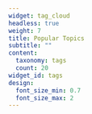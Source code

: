 ```yaml
---
widget: tag_cloud
headless: true
weight: 7
title: Popular Topics
subtitle: ""
content:
  taxonomy: tags
  count: 20
widget_id: tags
design:
  font_size_min: 0.7
  font_size_max: 2
---
```

